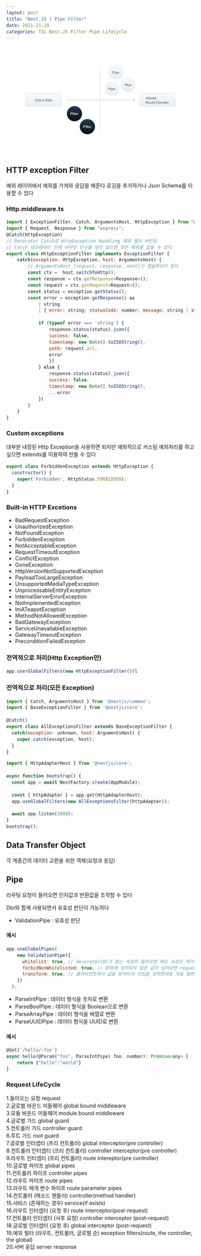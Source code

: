 ```yaml
---
layout: post
title: "Nest.JS | Pipe Filter"
date: 2021-11-28
categories: TIL Nest.JS Filter Pipe LifeCycle
---
```


![](https://raw.githubusercontent.com/Action2theFuture/Action2theFuture.github.io/main/_posts/Images/Filter.png)

## HTTP exception Filter
예외 레이어에서 예외를 가져와 응답을 해준다
로깅을 추가하거나 Json Schema를 이용할 수 있다

### Http.middleware.ts
```javascript
import { ExceptionFilter, Catch, ArgumentsHost, HttpException } from "@nestjs/common";
import { Request, Response } from "express";
@Catch(HttpException)
// Decorator Catch로 HttpException Handling 예외 필터 바인딩
// Catch 데코레이터 안에 아무런 인수를 넣지 않으면 모든 예외를 잡을 수 있다
export class HttpExceptionFilter implements ExceptionFilter {
    catch(exception: HttpException, host: ArgumentsHost) {
        // ArgumentsHost [request, response, next]가 캡슐화되어 있다
        const ctx =  host.switchToHttp();
        const response = ctx.getResponse<Response>();
        const request = ctx.getRequest<Request>();
        const status = exception.getStatus();
        const error = exception.getResponse() as
            | string
            | { error: string; statusCode: number; message: string | string[] };

            if (typeof error === 'string') {
                response.status(status).json({
                success: false,
                timestamp: new Date().toISOString(),
                path: request.url,
                error
                })
            } else {
                response.status(status).json({
                success: false,
                timestamp: new Date().toISOString(),
                ...error
            })
        }
    }
}
```

### Custom exceptions
대부분 내장된 Http Exception을 사용하면 되지만 예외적으로 커스텀 예외처리를 하고 싶으면 extends를 이용하여 만들 수 있다
```javascript
export class ForbiddenException extends HttpException {
  constructor() {
    super('Forbidden', HttpStatus.FORBIDDEN);
  }
}
```

### Built-in HTTP Excetions
- BadRequestException
- UnauthorizedException
- NotFoundException
- ForbiddenException
- NotAcceptableException
- RequestTimeoutException
- ConflictException
- GoneException
- HttpVersionNotSupportedException
- PayloadTooLargeException
- UnsupportedMediaTypeException
- UnprocessableEntityException
- InternalServerErrorException
- NotImplementedException
- ImATeapotException
- MethodNotAllowedException
- BadGatewayException
- ServiceUnavailableException
- GatewayTimeoutException
- PreconditionFailedException

### 전역적으로 처리(Http Exception만)
```javascript
app.userGlobalFilters(new HttpExceptionFilter())l
```

### 전역적으로 처리(모든 Exception)
```javascript
import { Catch, ArgumentsHost } from '@nestjs/common';
import { BaseExceptionFilter } from '@nestjs/core';

@Catch()
export class AllExceptionsFilter extends BaseExceptionFilter {
  catch(exception: unknown, host: ArgumentsHost) {
    super.catch(exception, host);
  }
}
```

```javascript
import { HttpAdapterHost } from '@nestjs/core';

async function bootstrap() {
  const app = await NestFactory.create(AppModule);

  const { httpAdapter } = app.get(HttpAdapterHost);
  app.useGlobalFilters(new AllExceptionsFilter(httpAdapter));

  await app.listen(3000);
}
bootstrap();
```

## Data Transfer Object
각 계층간의 데이터 교환을 위한 객체(요청과 응답)  

## Pipe
라우팅 요청이 들어오면 인자값과 반환값을 조작할 수 있다

Dto와 함께 사용되면서 유효성 판단이 가능하다

- ValidationPipe : 유효성 판단

#### 예시
```javascript
app.useGlobalPipes(
    new ValidationPipe({
      whitelist: true, // decorator(@)가 없는 속성이 들어오면 해당 속성은 제거하고 받아들입니다.
      forbidNonWhitelisted: true, // DTO에 정의되지 않은 값이 넘어오면 request 자체를 막습니다.
      transform: true, // 클라이언트에서 값을 받자마자 타입을 정의한대로 자동 형변환을 합니다.
    })
  );
```
- ParseIntPipe : 데이터 형식을 숫자로 변환
- ParseBoolPipe : 데이터 형식을 Boolean으로 변환
- ParseArrayPipe : 데이터 형식을 배열로 변환
- ParseUUIDPipe : 데이터 형식을 UUID로 변환

#### 예시
```javascript
@Get('/hello/:foo')
async hello(@Param("foo", ParseIntPipe) foo: number): Promise<any> {
    return {"hello":"world"}
}
```

### Request LifeCycle

1.들어오는 요청 request  
2.글로벌 바운드 미들웨어 global bound middleware  
3.모듈 바운드 미들웨어 module bound middleware    
4.글로벌 가드 global guard  
5.컨트롤러 가드 controller guard  
6.루트 가드 root guard  
7.글로벌 인터셉터 (프리 컨트롤러) global interceptor(pre controller)  
8.컨트롤러 인터셉터 (프리 컨트롤러) controller interceptor(pre controller)  
9.라우트 인터셉터 (프리 컨트롤러) route intereptor(pre controller)  
10.글로벌 파이프 global pipes  
11.컨트롤러 파이프 controller pipes  
12.라우트 파이프 route pipes   
13.라우트 매개 변수 파이프 route parameter pipes  
14.컨트롤러 (메소드 핸들러) controller(method handler)  
15.서비스 (존재하는 경우) service(if exists)  
16.라우트 인터셉터 (요청 후) route interceptor(post-request)  
17.컨트롤러 인터셉터 (사후 요청) controller interceptor (post-request)  
18.글로벌 인터셉터 (요청 후) global interceptor (post-request)  
19.예외 필터 (라우트, 컨트롤러, 글로벌 순) exception filters(route, the controller, the global)  
20.서버 응답 server response  